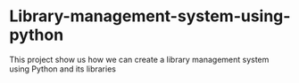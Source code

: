 # Library-management-system-using-python
This project show us how we can create a library management system using Python and its libraries
